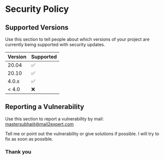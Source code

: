 # Security Policy

## Supported Versions

Use this section to tell people about which versions of your project are
currently being supported with security updates.

| Version | Supported          |
| ------- | ------------------ |
| 20.04   | :white_check_mark: |
| 20.10   | :white_check_mark: |
| 4.0.x   | :white_check_mark: |
| < 4.0   | :x:                |

## Reporting a Vulnerability

Use this section to report a vulnerability by mail: mastersubhajit@mail2expert.com 

Tell me or point out the vulnerability or give solutions if possible. I will try to fix as soon as possible. 
###  Thank you
